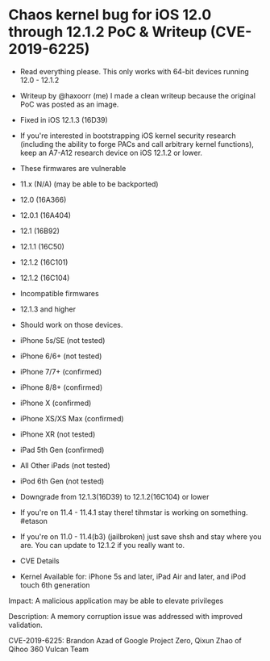 # Chaos kernel bug for iOS 12.0 through 12.1.2 PoC & Writeup (CVE-2019-6225)
- Read everything please.
This only works with 64-bit devices running 12.0 - 12.1.2
- Writeup by @haxoorr (me) I made a clean writeup because the original PoC was posted as an image.

- Fixed in iOS 12.1.3 (16D39)

- If you're interested in bootstrapping iOS kernel security research (including the ability to forge PACs and call arbitrary kernel functions), keep an A7-A12 research device on iOS 12.1.2 or lower.

- These firmwares are vulnerable
- 11.x (N/A) (may be able to be backported)
- 12.0 (16A366)
- 12.0.1 (16A404)
- 12.1 (16B92)
- 12.1.1 (16C50)
- 12.1.2 (16C101)
- 12.1.2 (16C104)

- Incompatible firmwares
- 12.1.3 and higher

- Should work on those devices.
- iPhone 5s/SE (not tested)
- iPhone 6/6+ (not tested)
- iPhone 7/7+ (confirmed)
- iPhone 8/8+ (confirmed)
- iPhone X (confirmed)
- iPhone XS/XS Max (confirmed)
- iPhone XR (not tested)
- iPad 5th Gen (confirmed)
- All Other iPads (not tested)
- iPod 6th Gen (not tested)

- Downgrade from 12.1.3(16D39) to 12.1.2(16C104) or lower
- If you're on 11.4 - 11.4.1 stay there! tihmstar is working on something. #etason
- If you're on 11.0 - 11.4(b3) (jailbroken) just save shsh and stay where you are. You can update to 12.1.2 if you really want to.

- CVE Details

- Kernel
Available for: iPhone 5s and later, iPad Air and later, and iPod touch 6th generation

Impact: A malicious application may be able to elevate privileges

Description: A memory corruption issue was addressed with improved validation.

CVE-2019-6225: Brandon Azad of Google Project Zero, Qixun Zhao of Qihoo 360 Vulcan Team
